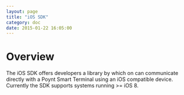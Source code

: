 ```yaml
---
layout: page
title: "iOS SDK"
category: doc
date: 2015-01-22 16:05:00
---
```

# Overview
The iOS SDK offers developers a library by which on can communicate directly with a Poynt Smart Terminal using an iOS compatible device. Currently the SDK supports systems running >= iOS 8. 

